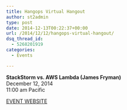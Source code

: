 ```yaml
---
title: Hangops Virtual Hangout
author: st2admin
type: post
date: 2014-12-13T00:22:37+00:00
url: /2014/12/12/hangops-virtual-hangout/
dsq_thread_id:
  - 5268201919
categories:
  - Events

---
```

**StackStorm vs. AWS Lambda (James Fryman)**  
December 12, 2014  
11:00 am Pacific



<a href="http://www.hangops.com/" target="_blank">EVENT WEBSITE</a>